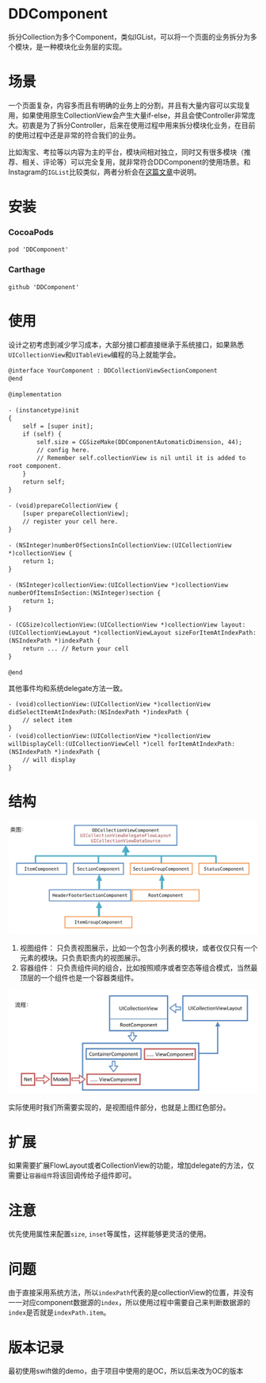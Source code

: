 # DDComponent
拆分Collection为多个Component，类似IGList，可以将一个页面的业务拆分为多个模块，是一种模块化业务层的实现。

# 场景

一个页面复杂，内容多而且有明确的业务上的分割，并且有大量内容可以实现复用，如果使用原生CollectionView会产生大量if-else，并且会使Controller非常庞大。初衷是为了拆分Controller，后来在使用过程中用来拆分模块化业务，在目前的使用过程中还是非常的符合我们的业务。

比如淘宝、考拉等以内容为主的平台，模块间相对独立，同时又有很多模块（推荐、相关、评论等）可以完全复用，就非常符合DDComponent的使用场景。和Instagram的`IGList`比较类似，两者分析会在[这篇文章](./CompareToIGList.md)中说明。

# 安装

### CocoaPods

```
pod 'DDComponent'
```

### Carthage

```
github 'DDComponent'
```

# 使用

设计之初考虑到减少学习成本，大部分接口都直接继承于系统接口，如果熟悉`UICollectionView`和`UITableView`编程的马上就能学会。

```objc
@interface YourComponent : DDCollectionViewSectionComponent
@end

@implementation

- (instancetype)init
{
    self = [super init];
    if (self) {
        self.size = CGSizeMake(DDComponentAutomaticDimension, 44);
        // config here. 
        // Remember self.collectionView is nil until it is added to root component.
    }
    return self;
}

- (void)prepareCollectionView {
    [super prepareCollectionView];
    // register your cell here.
}

- (NSInteger)numberOfSectionsInCollectionView:(UICollectionView *)collectionView {
    return 1;
}

- (NSInteger)collectionView:(UICollectionView *)collectionView numberOfItemsInSection:(NSInteger)section {
    return 1;
}

- (CGSize)collectionView:(UICollectionView *)collectionView layout:(UICollectionViewLayout *)collectionViewLayout sizeForItemAtIndexPath:(NSIndexPath *)indexPath {
    return ... // Return your cell
}

@end
```

其他事件均和系统delegate方法一致。

```objc
- (void)collectionView:(UICollectionView *)collectionView didSelectItemAtIndexPath:(NSIndexPath *)indexPath {
    // select item
}
- (void)collectionView:(UICollectionView *)collectionView willDisplayCell:(UICollectionViewCell *)cell forItemAtIndexPath:(NSIndexPath *)indexPath {
    // will display
}
```

# 结构

![](./Images/structure.png)

1. 视图组件： 只负责视图展示，比如一个包含小列表的模块，或者仅仅只有一个元素的模块。只负责职责内的视图展示。
2. 容器组件： 只负责组件间的组合，比如按照顺序或者空态等组合模式，当然最顶层的一个组件也是一个容器类组件。

![](./Images/structure2.png)

实际使用时我们所需要实现的，是视图组件部分，也就是上图红色部分。

# 扩展

如果需要扩展FlowLayout或者CollectionView的功能，增加delegate的方法，仅需要让`容器组件`将该回调传给子组件即可。

# 注意

优先使用属性来配置`size`, `inset`等属性，这样能够更灵活的使用。

# 问题

由于直接采用系统方法，所以`indexPath`代表的是collectionView的位置，并没有一一对应component数据源的`index`，所以使用过程中需要自己来判断数据源的`index`是否就是`indexPath.item`。

# 版本记录

最初使用swift做的demo，由于项目中使用的是OC，所以后来改为OC的版本

